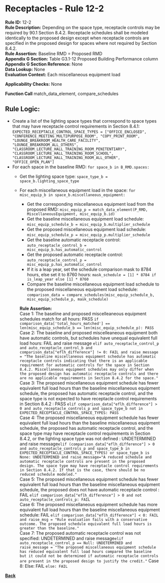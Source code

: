 # Receptacles - Rule 12-2
**Rule ID:** 12-2  
**Rule Description:** Depending on the space type, receptacle controls may be required by 90.1 Section 8.4.2. Receptacle schedules shall be modeled identically to the proposed design except when receptacle controls are specified in the proposed design for spaces where not required by Section 8.4.2.  
**Rule Assertion:** Baseline RMD = Proposed RMD  
**Appendix G Section:** Table G3.1-12 Proposed Building Performance column  
**Appendix G Section Reference:** None  
**Data Lookup:** None  
**Evaluation Context:** Each miscellaneous equipment load

**Applicability Checks:** None

**Function Call**
match_data_element, compare_schedules


## Rule Logic:  
- Create a list of the lighting space types that correspond to space types that may have receptacle control requirements in Section 8.4.1: `EXPECTED_RECEPTACLE_CONTROL_SPACE_TYPES = ["OFFICE_ENCLOSED", "CONFERENCE_MEETING_MULTIPURPOSE_ROOM", "COPY_PRINT_ROOM", "LOUNGE_BREAKROOM_HEALTH_CARE_FACILITY", "LOUNGE_BREAKROOM_ALL_OTHERS", "CLASSROOM_LECTURE_HALL_TRAINING_ROOM_PENITENTIARY", "CLASSROOM_LECTURE_HALL_TRAINING_ROOM_SCHOOL", "CLASSROOM_LECTURE_HALL_TRAINING_ROOM_ALL_OTHER", "OFFICE_OPEN_PLAN"]`  
- For each space in the baseline RMD: `for space_b in B_RMD.spaces:`  
  - Get the lighting space type: `space_type_b = space_b.lighting_space_type`
  - For each miscellaneous equipment load in the space: `for misc_equip_b in space_b.miscellaneous_equipment:`
    - Get the corresponding miscellaneous equipment load from the proposed RMD: `misc_equip_p = match_data_element(P_RMD, MiscellaneousEquipment, misc_equip_b.id)`
    - Get the baseline miscellaneous equipment load schedule: `misc_equip_schedule_b = misc_equip_b.multiplier_schedule`
    - Get the proposed miscellaneous equipment load schedule: `misc_equip_schedule_p = misc_equip_p.multiplier_schedule`
    - Get the baseline automatic receptacle control: `auto_receptacle_control_b = misc_equip_b.has_automatic_control`
    - Get the proposed automatic receptacle control: `auto_receptacle_control_p = misc_equip_p.has_automatic_control`
    - If it is a leap year, set the schedule comparison mask to 8784 hours, else set it to 8760 hours: `mask_schedule = [1] * 8784 if is_leap_year else [1] * 8760`
    - Compare the baseline miscellaneous equipment load schedule to the proposed miscellaneous equipment load schedule: `comparison_data = compare_schedules(misc_equip_schedule_b, misc_equip_schedule_p, mask_schedule)`
    
    **Rule Assertion:**  
      Case 1: The baseline and proposed miscelleaneous equipment schedules match for all hours: PASS `if comparison_data['total_hours_matched'] == len(misc_equip_schedule_b == len(misc_equip_schedule_p): PASS`   
      Case 2: The baseline and proposed miscelleaneous equipment both have automatic controls, but schedules have unequal equivalent full load hours: FAIL and raise message `elif auto_receptacle_control_p and auto_receptacle_control_b and comparison_data["eflh_difference"] != 0: FAIL and raise_message = "The baseline miscellaneous equipment schedule has automatic receptacle controls indicating that there is an applicable requirement for automatic controls for the space in Section 8.4.2. Miscellaneous equipment schedules may only differ when the proposed design has automatic receptacle controls and there are no applicable requirements in Section 8.4.2 for the space."`  
      Case 3: The proposed miscellaneous equipment schedule has fewer equivalent full load hours than the baseline miscellaneous equipment schedule, the proposed has automatic receptacle control, and the space type is not expected to have receptacle control requirements in Section 8.4.2 : PASS `elif comparison_data["eflh_difference"] > 0 and auto_receptacle_controls_p and space_type_b not in EXPECTED_RECEPTACLE_CONTROL_SPACE_TYPES: PASS`  
      Case 4: The proposed miscellaneous equipment schedule has fewer equivalent full load hours than the baseline miscellaneous equipment schedule, the proposed has automatic receptacle control, and the space type may have receptacle control requirements in Section 8.4.2, or the lighting space type was not defined : UNDETERMINED and raise message`elif (comparison_data["eflh_difference"] > 0 and auto_receptacle_controls_p and space_type_b in EXPECTED_RECEPTACLE_CONTROL_SPACE_TYPES) or space_type_b is None: UNDETERMINED and raise_message="A reduced schedule and automatic receptacle controls are present in the proposed design. The space type may have receptacle control requirements in Section 8.4.2. If that is the case, there should be no reduced schedule modeled."`  
      Case 5: The proposed miscellaneous equipment schedule has fewer equivalent full load hours than the baseline miscellaneous equipment schedule, the proposed does not have automatic receptacle control : FAIL `elif comparison_data["eflh_difference"] > 0 and not auto_receptacle_controls_p: FAIL`  
      Case 6: The proposed miscellaneous equipment schedule has more equivalent full load hours than the baseline miscellaneous equipment schedule: FAIL `elif comparison_data["eflh_difference"] < 0: FAIL and raise_msg = "Rule evaluation fails with a conservative outcome. The proposed schedule equivalent full load hours is greater than the baseline."`  
      Case 7: The proposed automatic receptacle control was not specified: UNDETERMINED and raise message`elif auto_receptacle_control_p == Null: UNDETERMINED and raise_message = "The proposed miscellaneous equipment schedule has reduced equivalent full load hours compared the baseline but it could not be determined if automatic receptacle controls are present in the proposed design to justify the credit."`
      Case 8: Else: FAIL `else: FAIL`  


**[Back](../_toc.md)**
